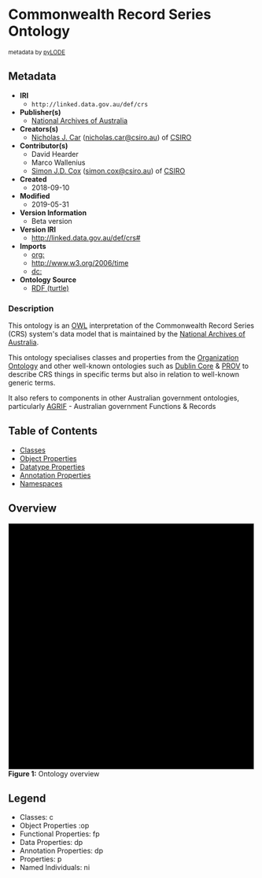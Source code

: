 # Commonwealth Record Series Ontology
<sub>metadata by [pyLODE](http://github.com/rdflib/pyLODE)</sub>
## Metadata
* **IRI**
  * `http://linked.data.gov.au/def/crs`
* **Publisher(s)**
  * <a href="http://catalogue.linked.data.gov.au/org/naa">National Archives of Australia</a>
* **Creators(s)**
  * <a href="http://orcid.org/0000-0002-8742-7730">Nicholas J. Car</a> (<a href="mailto:nicholas.car@csiro.au">nicholas.car@csiro.au</a>) of <a href="http://catalogue.linked.data.gov.au/org/csiro">CSIRO</a>
* **Contributor(s)**
  * David Hearder
  * Marco Wallenius
  * <a href="https://orcid.org/0000-0002-3884-3420">Simon J.D. Cox</a> (<a href="mailto:simon.cox@csiro.au">simon.cox@csiro.au</a>) of <a href="http://catalogue.linked.data.gov.au/org/csiro">CSIRO</a>
* **Created**
  * 2018-09-10
* **Modified**
  * 2019-05-31
* **Version Information**
  * Beta version
* **Version IRI**
  * <a href="http://linked.data.gov.au/def/crs#">http://linked.data.gov.au/def/crs#</a>
* **Imports**
  * <a href="http://www.w3.org/ns/org#">org:</a>
  * <a href="http://www.w3.org/2006/time">http://www.w3.org/2006/time</a>
  * <a href="http://purl.org/dc/elements/1.1/">dc:</a>
* **Ontology Source**
  * <a href="crs.ttl">RDF (turtle)</a>
### Description
<div id="description">
<p>This ontology is an <a href="https://www.w3.org/OWL/">OWL</a> interpretation of the Commonwealth Record Series (CRS) system's data model that is maintained by the <a href="http://naa.gov.au">National Archives of Australia</a>.</p>
<p>This ontology specialises classes and properties from the <a href="https://www.w3.org/TR/vocab-org/">Organization Ontology</a> and other well-known ontologies such as <a href="http://dublincore.org/schemas/rdfs/">Dublin Core</a> &amp; <a href="https://www.w3.org/TR/prov-o/">PROV</a> to describe CRS things in specific terms but also in relation to well-known generic terms.</p>
<p>It also refers to components in other Australian government ontologies, particularly <a href="http://reference.data.gov.au/def/ont/agrif">AGRIF</a> - Australian government Functions &amp; Records</p>

## Table of Contents
* [Classes](#classes)
* [Object Properties](#objectproperties)
* [Datatype Properties](#datatypeproperties)
* [Annotation Properties](#annotationproperties)
* [Namespaces](#namespaces)  


## Overview
<img style="width:500px; height:500px; background-color: black;" /><br />
**Figure 1:** Ontology overview  




## Legend
* Classes: c
* Object Properties :op
* Functional Properties: fp
* Data Properties: dp
* Annotation Properties: dp
* Properties: p
* Named Individuals: ni